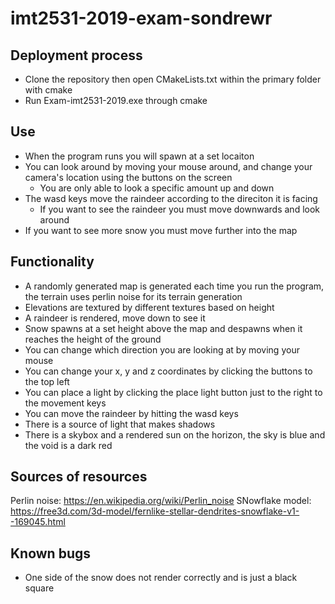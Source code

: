 # imt2531-2019-exam-sondrewr

## Deployment process
- Clone the repository then open CMakeLists.txt within the primary folder with cmake
- Run Exam-imt2531-2019.exe through cmake

## Use
- When the program runs you will spawn at a set locaiton
- You can look around by moving your mouse around, and change your camera's location using the buttons on the screen
	- You are only able to look a specific amount up and down
- The wasd keys move the raindeer according to the direciton it is facing
	- If you want to see the raindeer you must move downwards and look around
- If you want to see more snow you must move further into the map

## Functionality
- A randomly generated map is generated each time you run the program, the terrain uses perlin noise for its terrain generation
- Elevations are textured by different textures based on height
- A raindeer is rendered, move down to see it
- Snow spawns at a set height above the map and despawns when it reaches the height of the ground
- You can change which direction you are looking at by moving your mouse
- You can change your x, y and z coordinates by clicking the buttons to the top left
- You can place a light by clicking the place light button just to the right to the movement keys
- You can move the raindeer by hitting the wasd keys
- There is a source of light that makes shadows
- There is a skybox and a rendered sun on the horizon, the sky is blue and the void is a dark red

## Sources of resources
Perlin noise: https://en.wikipedia.org/wiki/Perlin_noise
SNowflake model: https://free3d.com/3d-model/fernlike-stellar-dendrites-snowflake-v1--169045.html

## Known bugs
- One side of the snow does not render correctly and is just a black square